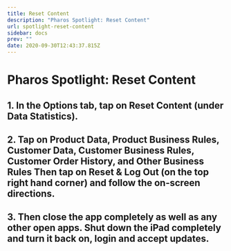 ```yaml
---
title: Reset Content
description: "Pharos Spotlight: Reset Content"
url: spotlight-reset-content
sidebar: docs
prev: ""
date: 2020-09-30T12:43:37.815Z
---
```

# Pharos Spotlight: Reset Content

## 1. In the Options tab, tap on Reset Content (under Data Statistics).
## 2. Tap on Product Data, Product Business Rules, Customer Data, Customer Business Rules, Customer Order History, and Other Business Rules Then tap on Reset & Log Out (on the top right hand corner) and follow the on-screen directions.
## 3. Then close the app completely as well as any other open apps. Shut down the iPad completely and turn it back on, login and accept updates.